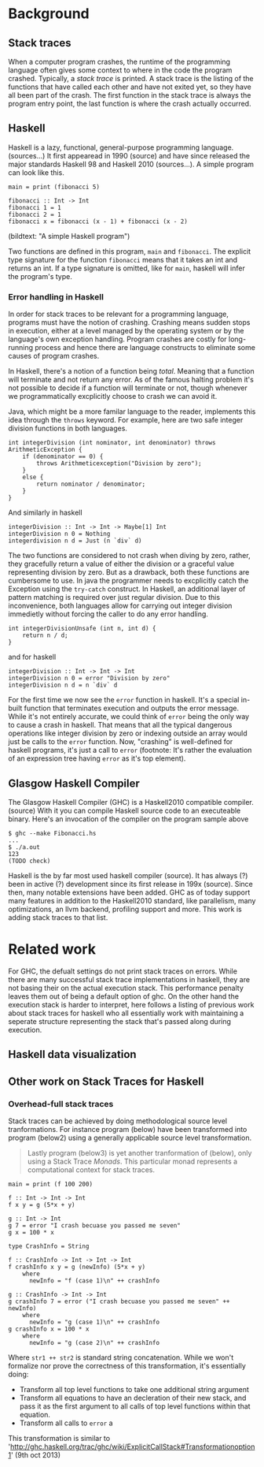 # Background

## Stack traces

When a computer program crashes, the runtime of the programming language often
gives some context to where in the code the program crashed. Typically, a
*stack trace* is printed. A stack trace is the listing of the functions that
have called each other and have not exited yet, so they have all been part of
the crash. The first function in the stack trace is always the program entry
point, the last function is where the crash actually occurred.

## Haskell

Haskell is a lazy, functional, general-purpose programming language.
(sources...) It first appearead in 1990 (source) and have since released
the major standards Haskell 98 and Haskell 2010 (sources...). A simple
program can look like this.

```
main = print (fibonacci 5)

fibonacci :: Int -> Int
fibonacci 1 = 1
fibonacci 2 = 1
fibonacci x = fibonacci (x - 1) + fibonacci (x - 2)
```
(bildtext: "A simple Haskell program")


Two functions are defined in this program, `main` and `fibonacci`.  The
explicit type signature for the function `fibonacci` means that it takes
an int and returns an int. If a type signature is omitted, like for
`main`, haskell will infer the program's type.

### Error handling in Haskell

In order for stack traces to be relevant for a programming language, programs
must have the notion of crashing. Crashing means sudden stops in execution,
either at a level managed by the operating system or by the language's own
exception handling. Program crashes are costly for long-running process and
hence there are language constructs to eliminate some causes of program
crashes.

In Haskell, there's a notion of a function being *total*. Meaning that a
function will terminate and not return any error. As of the famous halting
problem it's not possible to decide if a function will terminate or not, though
whenever we programmatically excplicitly choose to crash we can avoid it.

Java, which might be a more familar language to the reader, implements this idea
through the `throws` keyword. For example, here are two safe integer division
functions in both languages.

```
int integerDivision (int nominator, int denominator) throws ArithmeticException {
    if (denominator == 0) {
        throws Arithmeticexception("Division by zero");
    }
    else {
        return nominator / denominator;
    }
}
```

And similarly in haskell

```
integerDivision :: Int -> Int -> Maybe[1] Int
integerDivision n 0 = Nothing
integerdivision n d = Just (n `div` d)
```

The two functions are considered to not crash when diving by zero, rather, they
gracefully return a value of either the division or a graceful value
representing division by zero. But as a drawback, both these functions are
cumbersome to use. In java the programmer needs to excplicitly catch the
Exception using the `try-catch` construct. In Haskell, an additional layer of pattern
matching is required over just regular division. Due to this inconvenience,
both languages allow for carrying out integer division immedietly without
forcing the caller to do any error handling.

```
int integerDivisionUnsafe (int n, int d) {
    return n / d;
}
```

and for haskell

```
integerDivision :: Int -> Int -> Int
integerDivision n 0 = error "Division by zero"
integerDivision n d = n `div` d
```

For the first time we now see the `error` function in haskell. It's a special
in-built function that terminates execution and outputs the error message.
While it's not entirely accurate, we could think of `error` being the only way
to cause a crash in haskell. That means that all the typical dangerous
operations like integer division by zero or indexing outside an array would
just be calls to the `error` function. Now, "crashing" is well-defined for
haskell programs, it's just a call to `error` (footnote: It's rather the
evaluation of an expression tree having `error` as it's top element).

## Glasgow Haskell Compiler

The Glasgow Haskell Compiler (GHC) is a Haskell2010 compatible compiler.
(source)
With it you can compile Haskell source code to an executeable binary.
Here's an invocation of the compiler on the program sample above

```
$ ghc --make Fibonacci.hs
...
$ ./a.out
123
(TODO check)
```

Haskell is the by far most used haskell compiler (source). It has always
(?) been in active (?) development since its first release in 199x
(source).  Since then, many notable extensions have been added. GHC as
of today support many features in addition to the Haskell2010 standard,
like parallelism, many optimizations, an llvm backend, profiling support
and more. This work is adding stack traces to that list.

# Related work

For GHC, the defualt settings do not print stack traces on errors. While there
are many successful stack trace implementations in haskell, they are not basing
their on the actual execution stack. This performance penalty leaves them out
of being a default option of ghc. On the other hand the execution stack is
harder to interpret, here follows a listing of previous work about stack traces
for haskell who all essentially work with maintaining a seperate structure
representing the stack that's passed along during execution.

## Haskell data visualization

## Other work on Stack Traces for Haskell

### Overhead-full stack traces

Stack traces can be achieved by doing methodological source level
tranformations. For instance program (below) have been transformed into
program (below2) using a generally applicable source level
transformation.
> Lastly program (below3) is yet another tranformation of
> (below), only using a Stack Trace  *Monads*. This particular monad
> represents a computational context for stack traces.

```
main = print (f 100 200)

f :: Int -> Int -> Int
f x y = g (5*x + y)

g :: Int -> Int
g 7 = error "I crash becuase you passed me seven"
g x = 100 * x

```

```
type CrashInfo = String

f :: CrashInfo -> Int -> Int -> Int
f crashInfo x y = g (newInfo) (5*x + y)
    where
      newInfo = "f (case 1)\n" ++ crashInfo

g :: CrashInfo -> Int -> Int
g crashInfo 7 = error ("I crash becuase you passed me seven" ++ newInfo)
    where
      newInfo = "g (case 1)\n" ++ crashInfo
g crashInfo x = 100 * x
    where
      newInfo = "g (case 2)\n" ++ crashInfo
```

Where `str1 ++ str2` is standard string concatenation. While we won't formalize
nor prove the correctness of this transformation, it's essentially doing:

  * Transform all top level functions to take one additional string argument
  * Transform all equations to have an decleration of their new stack, and pass
    it as the first argument to all calls of top level functions within that
    equation.
  * Transform all calls to `error` a

This transformation is similar to 'http://ghc.haskell.org/trac/ghc/wiki/ExplicitCallStack#Transformationoption1' (9th oct 2013)
